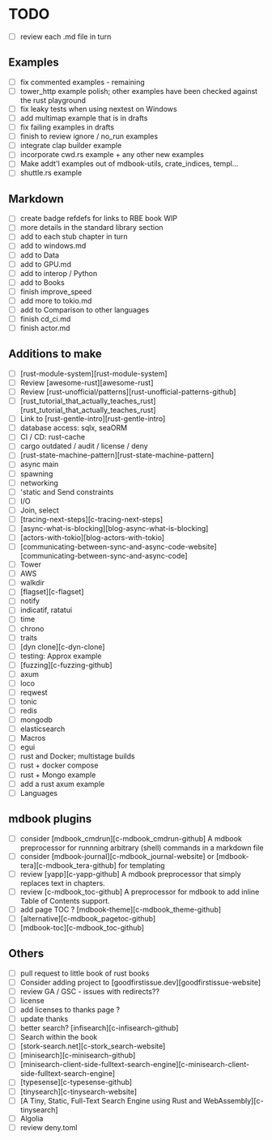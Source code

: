 # TODO

- [ ] review each .md file in turn

## Examples

- [ ] fix commented examples - remaining
- [ ] tower_http example polish; other examples have been checked against the rust playground
- [ ] fix leaky tests when using nextest on Windows
- [ ] add multimap example that is in drafts
- [ ] fix failing examples in drafts
- [ ] finish to review ignore / no_run examples
- [ ] integrate clap builder example
- [ ] incorporate cwd.rs example + any other new examples
- [ ] Make addt'l examples out of mdbook-utils, crate_indices, templ...
- [ ] shuttle.rs example

## Markdown

- [ ] create badge refdefs for links to RBE book WIP
- [ ] more details in the standard library section
- [ ] add to each stub chapter in turn
- [ ] add to windows.md
- [ ] add to Data
- [ ] add to GPU.md
- [ ] add to interop / Python
- [ ] add to Books
- [ ] finish improve_speed
- [ ] add more to tokio.md
- [ ] add to Comparison to other languages
- [ ] finish cd_ci.md
- [ ] finish actor.md

## Additions to make

- [ ] [rust-module-system][rust-module-system]
- [ ] Review [awesome-rust][awesome-rust]
- [ ] Review [rust-unofficial/patterns][rust-unofficial-patterns-github]
- [ ] [rust_tutorial_that_actually_teaches_rust][rust_tutorial_that_actually_teaches_rust]
- [ ] Link to [rust-gentle-intro][rust-gentle-intro]
- [ ] database access: sqlx, seaORM
- [ ] CI / CD: rust-cache
- [ ] cargo outdated / audit / license / deny
- [ ] [rust-state-machine-pattern][rust-state-machine-pattern]
- [ ] async main
- [ ] spawning
- [ ] networking
- [ ] 'static and Send constraints
- [ ] I/O
- [ ] Join, select
- [ ] [tracing-next-steps][c-tracing-next-steps]
- [ ] [async-what-is-blocking][blog-async-what-is-blocking]
- [ ] [actors-with-tokio][blog-actors-with-tokio]
- [ ] [communicating-between-sync-and-async-code-website][communicating-between-sync-and-async-code]
- [ ] Tower
- [ ] AWS
- [ ] walkdir
- [ ] [flagset][c-flagset]
- [ ] notify
- [ ] indicatif, ratatui
- [ ] time
- [ ] chrono
- [ ] traits
- [ ] [dyn clone][c-dyn-clone]
- [ ] testing: Approx example
- [ ] [fuzzing][c-fuzzing-github]
- [ ] axum
- [ ] loco
- [ ] reqwest
- [ ] tonic
- [ ] redis
- [ ] mongodb
- [ ] elasticsearch
- [ ] Macros
- [ ] egui
- [ ] rust and Docker; multistage builds
- [ ] rust + docker compose
- [ ] rust + Mongo example
- [ ] add a rust axum example
- [ ] Languages

## mdbook plugins

- [ ] consider [mdbook_cmdrun][c-mdbook_cmdrun-github] A mdbook preprocessor for runnning arbitrary (shell) commands in a markdown file
- [ ] consider [mdbook-journal][c-mdbook_journal-website] or [mdbook-tera][c-mdbook_tera-github] for templating
- [ ] review [yapp][c-yapp-github] A mdbook preprocessor that simply replaces text in chapters.
- [ ] review [c-mdbook_toc-github] A preprocessor for mdbook to add inline Table of Contents support.
- [ ] add page TOC ? [mdbook-theme][c-mdbook_theme-github]
- [ ] [alternative][c-mdbook_pagetoc-github]
- [ ] [mdbook-toc][c-mdbook_toc-github]

## Others

- [ ] pull request to little book of rust books
- [ ] Consider adding project to [goodfirstissue.dev][goodfirstissue-website]
- [ ] review GA / GSC - issues with redirects??
- [ ] license
- [ ] add licenses to thanks page ?
- [ ] update thanks
- [ ] better search? [infisearch][c-infisearch-github]
- [ ] Search within the book
- [ ] [stork-search.net][c-stork_search-website]
- [ ] [minisearch][c-minisearch-github]
- [ ] [minisearch-client-side-fulltext-search-engine][c-minisearch-client-side-fulltext-search-engine]
- [ ] [typesense][c-typesense-github]
- [ ] [tinysearch][c-tinysearch-website]
- [ ] [A Tiny, Static, Full-Text Search Engine using Rust and WebAssembly][c-tinysearch]
- [ ] Algolia
- [ ] review deny.toml
